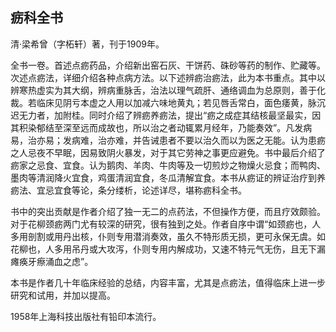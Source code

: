 ## 疬科全书

清·梁希曾（字柘轩）著，刊于1909年。

全书一卷。首述点疬药品，介绍新出窑石灰、干饼药、硃砂等药的制作、贮藏等。次述点疬法，详细介绍各种点病方法。以下述辨疬治疬法，此为本书重点。其中以辨寒热虚实为其大纲，辨病重脉舌，治法以理气疏肝、通络调血为总原则，善于化裁。若临床见阴亏本虚之人用以加减六味地黄丸；若见唇舌常白，面色痿黄，脉沉迟无力者，加附桂。同时介绍了辨疬养疬法，提出“疬之成症其结核最坚最实，因其积染郁结至深至远而成故也，所以治之者动辄累月经年，乃能奏效”。凡发病易，治亦易；发病难，治亦难，并告诫患者不要以治久而以为医之无能。认为患疬之人忌夜不早眠，因易致阴火暴发，对于其它劳神之事更应避免。书中最后介绍了疬家之忌食、宜食。认为鹅肉、羊肉、牛肉等及一切煎炒之物燥火忌食；而鸭肉、墨肉等清润降火宜食，鸡蛋清润宜食，冬瓜清解宜食。本书从疬证的辨证治疗到养疬法、宜忌宜食等论，条分缕析，论述详尽，堪称疬科全书。

书中的突出贡献是作者介绍了独一无二的点药法，不但操作方便，而且疗效颇验。对于花柳颈疬两门尤有较深的研究，很有独到之处。作者自序中谓“如颈疬也，人多用剖割或用丹出核，仆则专用潜消奏效，虽久不特形质无损，更可永保无虞。如花柳也，人多用吊丹或大攻泻，仆则专用内解成功，又速不特元气无伤，且无下漏瘫痪牙瘵涌血之虑”。

本书是作者几十年临床经验的总结，内容丰富，尤其是点疬法，值得临床上进一步研究和试用，并加以提高。

1958年上海科技出版社有铅印本流行。
